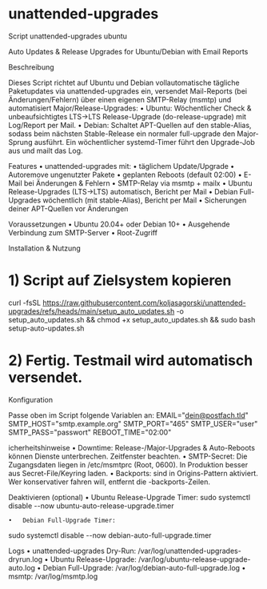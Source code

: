# unattended-upgrades
Script unattended-upgrades ubuntu







Auto Updates & Release Upgrades for Ubuntu/Debian with Email Reports

Beschreibung

Dieses Script richtet auf Ubuntu und Debian vollautomatische tägliche Paketupdates via unattended-upgrades ein, versendet Mail-Reports (bei Änderungen/Fehlern) über einen eigenen SMTP-Relay (msmtp) und automatisiert Major/Release-Upgrades:
	•	Ubuntu: Wöchentlicher Check & unbeaufsichtigtes LTS→LTS Release-Upgrade (do-release-upgrade) mit Log/Report per Mail.
	•	Debian: Schaltet APT-Quellen auf den stable-Alias, sodass beim nächsten Stable-Release ein normaler full-upgrade den Major-Sprung ausführt. Ein wöchentlicher systemd-Timer führt den Upgrade-Job aus und mailt das Log.

Features
	•	unattended-upgrades mit:
	•	täglichem Update/Upgrade
	•	Autoremove ungenutzter Pakete
	•	geplanten Reboots (default 02:00)
	•	E-Mail bei Änderungen & Fehlern
	•	SMTP-Relay via msmtp + mailx
	•	Ubuntu Release-Upgrades (LTS→LTS) automatisch, Bericht per Mail
	•	Debian Full-Upgrades wöchentlich (mit stable-Alias), Bericht per Mail
	•	Sicherungen deiner APT-Quellen vor Änderungen

Voraussetzungen
	•	Ubuntu 20.04+ oder Debian 10+
	•	Ausgehende Verbindung zum SMTP-Server
	•	Root-Zugriff

Installation & Nutzung
# 1) Script auf Zielsystem kopieren
curl -fsSL https://raw.githubusercontent.com/koljasagorski/unattended-upgrades/refs/heads/main/setup_auto_updates.sh -o setup_auto_updates.sh && chmod +x setup_auto_updates.sh && sudo bash setup-auto-updates.sh

# 2) Fertig. Testmail wird automatisch versendet.


Konfiguration

Passe oben im Script folgende Variablen an:
EMAIL="dein@postfach.tld"
SMTP_HOST="smtp.example.org"
SMTP_PORT="465"
SMTP_USER="user"
SMTP_PASS="passwort"
REBOOT_TIME="02:00"

icherheitshinweise
	•	Downtime: Release-/Major-Upgrades & Auto-Reboots können Dienste unterbrechen. Zeitfenster beachten.
	•	SMTP-Secret: Die Zugangsdaten liegen in /etc/msmtprc (Root, 0600). In Produktion besser aus Secret-File/Keyring laden.
	•	Backports: sind in Origins-Pattern aktiviert. Wer konservativer fahren will, entfernt die -backports-Zeilen.

Deaktivieren (optional)
	•	Ubuntu Release-Upgrade Timer:
 sudo systemctl disable --now ubuntu-auto-release-upgrade.timer

 	•	Debian Full-Upgrade Timer:

  sudo systemctl disable --now debian-auto-full-upgrade.timer

  Logs
	•	unattended-upgrades Dry-Run: /var/log/unattended-upgrades-dryrun.log
	•	Ubuntu Release-Upgrade: /var/log/ubuntu-release-upgrade-auto.log
	•	Debian Full-Upgrade: /var/log/debian-auto-full-upgrade.log
	•	msmtp: /var/log/msmtp.log
